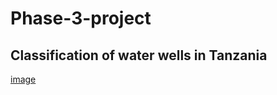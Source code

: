 # Phase-3-project
## Classification of water wells in Tanzania
[image](https://drive.google.com/file/d/1PDLtPNRiXaRApg6V6FG9JSpnppglz8xn/view?usp=share_link)
